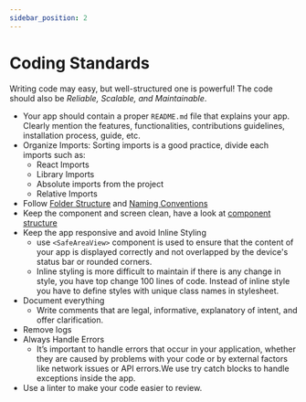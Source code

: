 ```yaml
---
sidebar_position: 2
---
```


# Coding Standards

Writing code may easy, but well-structured one is powerful! The code should also be *Reliable, Scalable, and Maintainable*. 


- Your app should contain a proper `README.md` file that explains your app. Clearly mention the features, functionalities, contributions guidelines, installation process, guide, etc.
- Organize Imports: Sorting imports is a good practice, divide each imports such as: 
    - React Imports
    - Library Imports
    - Absolute imports from the project
    - Relative Imports
- Follow [Folder Structure](../codebase/folder-structure.md) and [Naming Conventions](./naming-standards.md)
- Keep the component and screen clean, have a look at [component structure](../codebase/component-structure.md)
- Keep the app responsive and avoid Inline Styling
  - use `<SafeAreaView>` component is used to ensure that the content of your app is displayed correctly and not overlapped by the device's status bar or rounded corners.
  - Inline styling is more difficult to maintain if there is any change in style, you have top change 100 lines of code. Instead of inline style you have to define styles with unique class names in stylesheet.
- Document everything 
  - Write comments that are legal, informative, explanatory of intent, and offer clarification.
- Remove logs
- Always Handle Errors
  - It’s important to handle errors that occur in your application, whether they are caused by problems with your code or by external factors like network issues or API errors.We use try catch blocks to handle exceptions inside the app.
 - Use a linter to make your code easier to review.